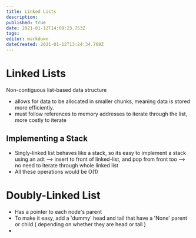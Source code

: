 ```yaml
---
title: Linked Lists
description: 
published: true
date: 2021-01-12T14:09:23.753Z
tags: 
editor: markdown
dateCreated: 2021-01-12T13:24:34.769Z
---
```


# Linked Lists

Non-contiguous list-based data structure
- allows for data to be allocated in smaller chunks, meaning data is stored more efficiently.
- must follow references to memory addresses to iterate through the list, more costly to iterate

## Implementing a Stack
- Singly-linked list behaves like a stack, so its easy to implement a stack using an adt --> insert to front of linked-list, and pop from front too --> no need to iterate through whole linked list
- All these operations would be O(1)

# Doubly-Linked List

- Has a pointer to each node's parent
- To make it easy, add a 'dummy' head and tail that have a 'None' parent or child ( depending on whether they are head or tail )
- 

